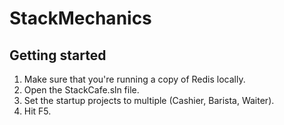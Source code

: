 # StackMechanics

## Getting started

1. Make sure that you're running a copy of Redis locally.
1. Open the StackCafe.sln file.
1. Set the startup projects to multiple (Cashier, Barista, Waiter).
1. Hit F5.